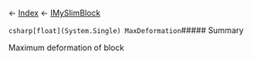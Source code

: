 ← [Index](Api-Index) ← [IMySlimBlock](VRage.Game.ModAPI.Ingame.IMySlimBlock)

```csharp[float](System.Single) MaxDeformation```##### Summary

Maximum deformation of block

